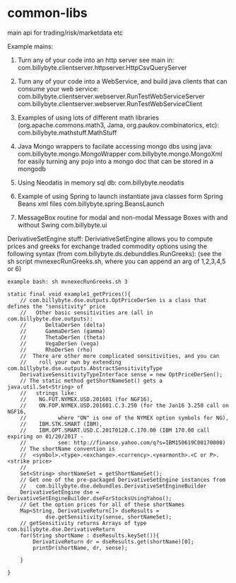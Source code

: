 common-libs
===========

main api for trading/risk/marketdata etc

Example mains:

1. Turn any of your code into an http server see main in: 
   com.billybyte.clientserver.httpserver.HttpCsvQueryServer

2. Turn any of your code into a WebService, and build java clients that
   can consume your web service:
   com.billybyte.clientserver.webserver.RunTestWebServiceServer
   com.billybyte.clientserver.webserver.RunTestWebServiceClient

3. Examples of using lots of different math libraries (org.apache.commons.math3, Jama, org.paukov.combinatorics, etc):
   com.billybyte.mathstuff.MathStuff
   
4. Java Mongo wrappers to facilate accessing mongo dbs using java:
   com.billybyte.mongo.MongoWrapper
   com.billybyte.mongo.MongoXml for easily turning any pojo into a mongo doc that can be stored in a mongodb

5. Using Neodatis in memory sql db:
   com.billybyte.neodatis
   
6. Example of using Spring to launch instantiate java classes form Spring Beans xml files
   com.billybyte.spring.BeansLaunch
   
7. MessageBox routine for modal and non-modal Message Boxes with and without Swing
   com.billybyte.ui

DerivativeSetEngine stuff:
DeriviativeSetEngine allows you to compute prices and greeks for exchange traded commodity options using the following syntax (from com.billybyte.ds.debunddles.RunGreeks):
 (see the sh script mvnexecRunGreeks.sh, where you can append an arg of 1,2,3,4,5 or 6)

	example bash: sh mvnexecRunGreeks.sh 3
	    
	static final void example1_getPrices(){
		// com.billybyte.dse.outputs.OptPriceDerSen is a class that defines the "sensitivity" price
		//   Other basic sensitivities are (all in com.billybyte.dse.outputs):
		// 		DeltaDerSen (delta)
		// 		GammaDerSen (gamma)
		// 		ThetaDerSen (theta)
		// 		VegaDerSen (vega)
		// 		RhoDerSen (rho)
		//  There are other more complicated sensitivities, and you can
		//    roll your own by extending com.billybyte.dse.outputs.AbstractSensitivityType
		DerivativeSensitivityTypeInterface sense = new OptPriceDerSen();
		// The static method getShortNameSet() gets a java.util.Set<String> of
		//   strings like: 
		//    NG.FUT.NYMEX.USD.201601 (for NGF16), 
		//    ON.FOP.NYMEX.USD.201601.C.3.250 (for the Jan16 3.250 call on NGF16, 
		//			where "ON" is one of the NYMEX option symbols for NG), 
		//    IBM.STK.SMART (IBM),
		//    IBM.OPT.SMART.USD.C.20170120.C.170.00 (IBM 170.00 call expiring on 01/20/2017 - 
		//			see: http://finance.yahoo.com/q?s=IBM150619C00170000)
		// The shortName convention is 
		//	<symbol>.<type>.<exchange>.<currency>.<yearmonth>.<C or P>.<strike price>
		//  
		Set<String> shortNameSet = getShortNameSet();
		// Get one of the pre-packaged DerivativeSetEngine instances from 
		//   com.billybyte.dse.debundles.DerivativeSetEngineBuilder
		DerivativeSetEngine dse = DerivativeSetEngineBuilder.dseForStocksUsingYahoo();
		// Get the option prices for all of these shortNames
		Map<String, DerivativeReturn[]> dseResults = 
				dse.getSensitivity(sense, shortNameSet);
		// getSensitivity returns Arrays of type com.billybyte.dse.DerivativeReturn
		for(String shortName : dseResults.keySet()){
			DerivativeReturn dr = dseResults.get(shortName)[0];
			printDr(shortName, dr, sense);
				
		}

	}
    
             
